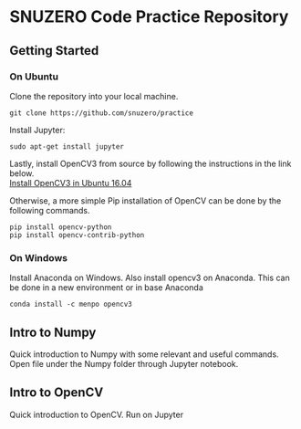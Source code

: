 # SNUZERO Code Practice Repository

## Getting Started

### On Ubuntu
Clone the repository into your local machine.

```
git clone https://github.com/snuzero/practice
```

Install Jupyter:

``` 
sudo apt-get install jupyter
```

Lastly, install OpenCV3 from source by following the instructions in the link below.  
[Install OpenCV3 in Ubuntu 16.04](http://webnautes.tistory.com/1030)

Otherwise, a more simple Pip installation of OpenCV can be done by the following commands. 

``` 
pip install opencv-python
pip install opencv-contrib-python
```


### On Windows

Install Anaconda on Windows. Also install opencv3 on Anaconda. This can be done in a new environment or in base Anaconda

```
conda install -c menpo opencv3
```

## Intro to Numpy

Quick introduction to Numpy with some relevant and useful commands. Open file under the Numpy folder through Jupyter notebook.

## Intro to OpenCV

Quick introduction to OpenCV. Run on Jupyter
